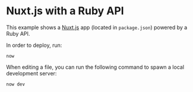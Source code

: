# Nuxt.js with a Ruby API

This example shows a [Nuxt.js](https://nuxtjs.org/) app (located in `package.json`) powered by a Ruby API.

In order to deploy, run:

```
now
```

When editing a file, you can run the following command to spawn a local development server:

```
now dev
```

